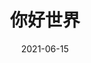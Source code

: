 ---
layout: movie-review
title: 你好世界
description: >
  日本的动画 x 穿越 x 爱情系列作品之一。
category: 电影
img: assets/img/movie/2021/你好世界.webp
star: 3
date: 2021-06-15
---